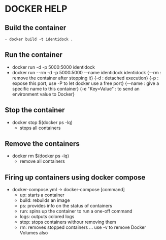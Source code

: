 # DOCKER HELP

## Build the container

    - docker build -t identidock .

## Run the container

- docker run -d -p 5000:5000 identidock
- docker run --rm -d -p 5000:5000 --name identidock identidock
        {--rm : remove the container after stopping it}
        {-d : detached execution}
        {-p : expose this port, use -P to let docker use a free port}
        {--name : give a specific name to this container}
        {-e "Key=Value" : to send an environment value to Docker}

## Stop the container

- docker stop $(docker ps -lq)
  - stops all containers

## Remove the containers

- docker rm $(docker ps -lq)
  - remove all containers

## Firing up containers using docker compose

- docker-compose.yml -> docker-compose [command]
  - up: starts a container
  - build: rebuilds an image
  - ps: provides info on the status of containers
  - run: spins up the container to run a one-off command
  - logs: outputs colored logs
  - stop: stops containers withour removing them
  - rm: removes stopped containers ... use -v to remove Docker Volumes also
  